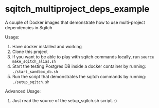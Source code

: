 # sqitch_multiproject_deps_example
A couple of Docker images that demonstrate how to use multi-project dependencies in Sqitch

Usage:

1. Have docker installed and working
2. Clone this project
3. If you want to be able to play with sqitch commands locally, run `source make_sqitch_alias.sh`
4. Start the testing Postgres DB inside a docker container by running: `./start_sandbox_db.sh`
5. Run the script that demonstrates the sqitch commands by running: `./setup_sqitch.sh`

Advanced Usage:

1. Just read the source of the setup_sqitch.sh script. :)
